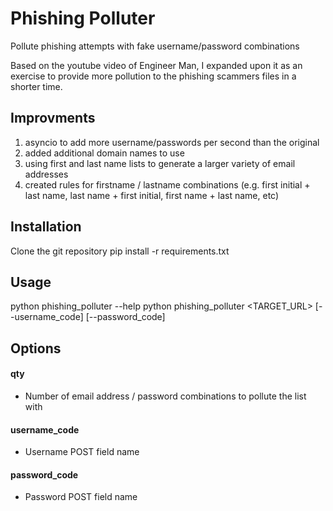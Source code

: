 # Phishing Polluter
Pollute phishing attempts with fake username/password combinations

Based on the youtube video of Engineer Man, I expanded upon it as an exercise to provide more pollution to the phishing scammers files in a shorter time.

## Improvments
1. asyncio to add more username/passwords per second than the original
2. added additional domain names to use
3. using first and last name lists to generate a larger variety of email addresses
4. created rules for firstname / lastname combinations (e.g. first initial + last name, last name + first initial, first name + last name, etc)

## Installation
Clone the git repository
pip install -r requirements.txt

## Usage
python phishing_polluter --help
python phishing_polluter <TARGET_URL> [--username_code] [--password_code]

## Options
#### qty
* Number of email address / password combinations to pollute the list with
#### username_code
* Username POST field name
#### password_code
* Password POST field name
